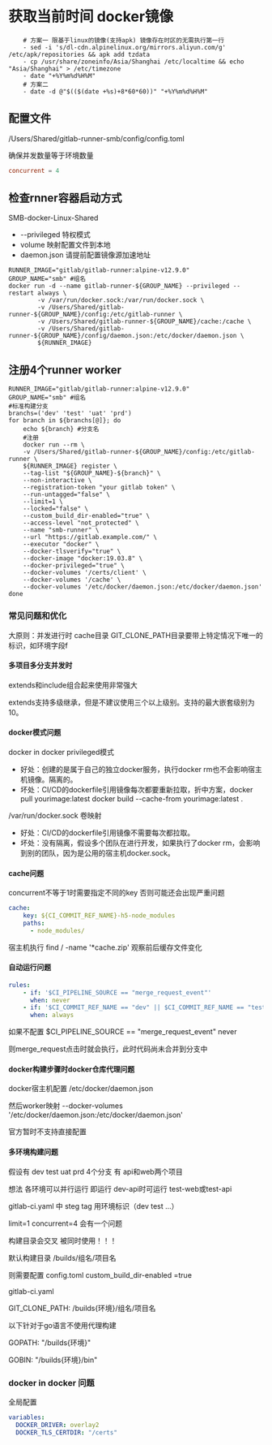 
# 获取当前时间 docker镜像

```shell
    # 方案一 限基于linux的镜像(支持apk) 镜像存在时区的无需执行第一行
    - sed -i 's/dl-cdn.alpinelinux.org/mirrors.aliyun.com/g' /etc/apk/repositories && apk add tzdata
    - cp /usr/share/zoneinfo/Asia/Shanghai /etc/localtime && echo "Asia/Shanghai" > /etc/timezone
    - date "+%Y%m%d%H%M"
    # 方案二
    - date -d @"$(($(date +%s)+8*60*60))" "+%Y%m%d%H%M"
```

## 配置文件

/Users/Shared/gitlab-runner-smb/config/config.toml

确保并发数量等于环境数量

```toml
concurrent = 4
```

## 检查rnner容器启动方式

SMB-docker-Linux-Shared

- --privileged 特权模式
- volume 映射配置文件到本地
- daemon.json 请提前配置镜像源加速地址

```shell
RUNNER_IMAGE="gitlab/gitlab-runner:alpine-v12.9.0"
GROUP_NAME="smb" #组名
docker run -d --name gitlab-runner-${GROUP_NAME} --privileged --restart always \
        -v /var/run/docker.sock:/var/run/docker.sock \
        -v /Users/Shared/gitlab-runner-${GROUP_NAME}/config:/etc/gitlab-runner \
        -v /Users/Shared/gitlab-runner-${GROUP_NAME}/cache:/cache \
        -v /Users/Shared/gitlab-runner-${GROUP_NAME}/config/daemon.json:/etc/docker/daemon.json \
        ${RUNNER_IMAGE}
```

## 注册4个runner worker

```shell
RUNNER_IMAGE="gitlab/gitlab-runner:alpine-v12.9.0"
GROUP_NAME="smb" #组名
#标准构建分支
branchs=('dev' 'test' 'uat' 'prd')
for branch in ${branchs[@]}; do
    echo ${branch} #分支名
    #注册
    docker run --rm \
    -v /Users/Shared/gitlab-runner-${GROUP_NAME}/config:/etc/gitlab-runner \
    ${RUNNER_IMAGE} register \
    --tag-list "${GROUP_NAME}-${branch}" \
    --non-interactive \
    --registration-token "your gitlab token" \
    --run-untagged="false" \
    --limit=1 \
    --locked="false" \
    --custom_build_dir-enabled="true" \
    --access-level "not_protected" \
    --name "smb-runner" \
    --url "https://gitlab.example.com/" \
    --executor "docker" \
    --docker-tlsverify="true" \
    --docker-image "docker:19.03.8" \
    --docker-privileged="true" \
    --docker-volumes '/certs/client' \
    --docker-volumes '/cache' \
    --docker-volumes '/etc/docker/daemon.json:/etc/docker/daemon.json'
done
```

### 常见问题和优化

大原则：并发进行时 cache目录 GIT_CLONE_PATH目录要带上特定情况下唯一的标识，如环境字段f

#### 多项目多分支并发时

extends和include组合起来使用非常强大

extends支持多级继承，但是不建议使用三个以上级别。支持的最大嵌套级别为10。

#### docker模式问题

docker in docker privileged模式

- 好处：创建的是属于自己的独立docker服务，执行docker rm也不会影响宿主机镜像。隔离的。
- 坏处：CI/CD的dockerfile引用镜像每次都要重新拉取，折中方案，docker pull yourimage:latest docker build --cache-from yourimage:latest .

/var/run/docker.sock 卷映射

- 好处：CI/CD的dockerfile引用镜像不需要每次都拉取。
- 坏处：没有隔离，假设多个团队在进行开发，如果执行了docker rm，会影响到别的团队，因为是公用的宿主机docker.sock。

#### cache问题

concurrent不等于1时需要指定不同的key 否则可能还会出现严重问题

```yaml
cache:
    key: ${CI_COMMIT_REF_NAME}-h5-node_modules
    paths:
      - node_modules/
```

宿主机执行 find / -name '*cache.zip' 观察前后缓存文件变化

#### 自动运行问题

```yaml
rules:
    - if: '$CI_PIPELINE_SOURCE == "merge_request_event"'
      when: never
    - if: '$CI_COMMIT_REF_NAME == "dev" || $CI_COMMIT_REF_NAME == "test" || $CI_COMMIT_REF_NAME == "prd" || $CI_COMMIT_REF_NAME == "uat"'
      when: always
```

如果不配置 $CI_PIPELINE_SOURCE == "merge_request_event" never

则merge_request点击时就会执行，此时代码尚未合并到分支中

#### docker构建步骤时docker仓库代理问题

docker宿主机配置 /etc/docker/daemon.json

然后worker映射 --docker-volumes '/etc/docker/daemon.json:/etc/docker/daemon.json'

官方暂时不支持直接配置

#### 多环境构建问题

假设有 dev test uat prd 4个分支 有 api和web两个项目

想法 各环境可以并行运行 即运行 dev-api时可运行 test-web或test-api

gitlab-ci.yaml 中 steg tag 用环境标识（dev test ...）

limit=1 concurrent=4 会有一个问题

构建目录会交叉 被同时使用！！！

默认构建目录 /builds/组名/项目名

则需要配置
config.toml
custom_build_dir-enabled =true

gitlab-ci.yaml

GIT_CLONE_PATH: /builds{环境}/组名/项目名

以下针对于go语言不使用代理构建

GOPATH: "/builds{环境}"

GOBIN: "/builds{环境}/bin"

### docker in docker 问题

全局配置

```yaml
variables:
  DOCKER_DRIVER: overlay2
  DOCKER_TLS_CERTDIR: "/certs"
```
